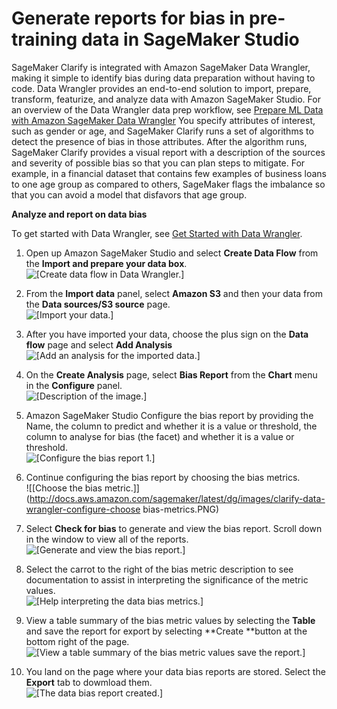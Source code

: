 # Generate reports for bias in pre\-training data in SageMaker Studio<a name="clarify-data-bias-reports-ui"></a>

SageMaker Clarify is integrated with Amazon SageMaker Data Wrangler, making it simple to identify bias during data preparation without having to code\. Data Wrangler provides an end\-to\-end solution to import, prepare, transform, featurize, and analyze data with Amazon SageMaker Studio\. For an overview of the Data Wrangler data prep workflow, see [Prepare ML Data with Amazon SageMaker Data Wrangler](data-wrangler.md) You specify attributes of interest, such as gender or age, and SageMaker Clarify runs a set of algorithms to detect the presence of bias in those attributes\. After the algorithm runs, SageMaker Clarify provides a visual report with a description of the sources and severity of possible bias so that you can plan steps to mitigate\. For example, in a financial dataset that contains few examples of business loans to one age group as compared to others, SageMaker flags the imbalance so that you can avoid a model that disfavors that age group\.

**Analyze and report on data bias**

To get started with Data Wrangler, see [Get Started with Data Wrangler](data-wrangler-getting-started.md)\.

1. Open up Amazon SageMaker Studio and select **Create Data Flow** from the **Import and prepare your data box**\.  
![\[Create data flow in Data Wrangler.\]](http://docs.aws.amazon.com/sagemaker/latest/dg/images/clarify-data-wrangler-create-data-flow.PNG)

1. From the **Import data** panel, select **Amazon S3** and then your data from the **Data sources/S3 source** page\.  
![\[Import your data.\]](http://docs.aws.amazon.com/sagemaker/latest/dg/images/clarify-data-wrangler-import-data-s3.PNG)

1. After you have imported your data, choose the plus sign on the **Data flow** page and select **Add Analysis**  
![\[Add an analysis for the imported data.\]](http://docs.aws.amazon.com/sagemaker/latest/dg/images/clarify-data-wrangler-add-analysis.PNG)

1. On the **Create Analysis** page, select **Bias Report** from the **Chart** menu in the **Configure** panel\.  
![\[Description of the image.\]](http://docs.aws.amazon.com/sagemaker/latest/dg/images/clarify-data-wrangler-select-bias-report.PNG)

1.  Amazon SageMaker Studio Configure the bias report by providing the Name, the column to predict and whether it is a value or threshold, the column to analyse for bias \(the facet\) and whether it is a value or threshold\.  
![\[Configure the bias report 1.\]](http://docs.aws.amazon.com/sagemaker/latest/dg/images/clarify-data-wrangler-configure-bias-report.PNG)

1. Continue configuring the bias report by choosing the bias metrics\.  
![\[Choose the bias metric.\]](http://docs.aws.amazon.com/sagemaker/latest/dg/images/clarify-data-wrangler-configure-choose bias-metrics.PNG)

1. Select **Check for bias** to generate and view the bias report\. Scroll down in the window to view all of the reports\.  
![\[Generate and view the bias report.\]](http://docs.aws.amazon.com/sagemaker/latest/dg/images/clarify-data-wrangler-generate-bias-report.PNG)

1. Select the carrot to the right of the bias metric description to see documentation to assist in interpreting the significance of the metric values\.  
![\[Help interpreting the data bias metrics.\]](http://docs.aws.amazon.com/sagemaker/latest/dg/images/clarify-data-wrangler-read-bias-report.PNG)

1. View a table summary of the bias metric values by selecting the **Table** and save the report for export by selecting **Create **button at the bottom right of the page\.  
![\[View a table summary of the bias metric values save the report.\]](http://docs.aws.amazon.com/sagemaker/latest/dg/images/clarify-data-wrangler-save-bias-report.PNG)

1. You land on the page where your data bias reports are stored\. Select the **Export** tab to dowmload them\.  
![\[The data bias report created.\]](http://docs.aws.amazon.com/sagemaker/latest/dg/images/clarify-data-wrangler-export-bias-report.PNG)